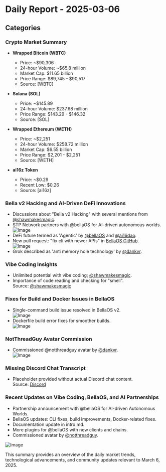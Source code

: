 # Daily Report - 2025-03-06

## Categories

### Crypto Market Summary

- **Wrapped Bitcoin (WBTC)**
  - Price: ~$90,306
  - 24-hour Volume: ~$65.8 million
  - Market Cap: $11.65 billion
  - Price Range: $89,745 - $90,517
  - Source: [WBTC]

- **Solana (SOL)**
  - Price: ~$145.89
  - 24-hour Volume: $237.68 million
  - Price Range: $143.29 - $146.32
  - Source: [SOL]

- **Wrapped Ethereum (WETH)**
  - Price: ~$2,251
  - 24-hour Volume: $258.72 million
  - Market Cap: $6.55 billion
  - Price Range: $2,201 - $2,251
  - Source: [WETH]

- **ai16z Token**
  - Price: ~$0.29
  - Recent Low: $0.26
  - Source: [ai16z]

### Bella v2 Hacking and AI-Driven DeFi Innovations

- Discussions about "Bella v2 Hacking" with several mentions from [@shawmakesmagic](https://twitter.com/shawmakesmagic).
- STP Network partners with @bellaOS for AI-driven autonomous worlds.  
  ![Image](https://pbs.twimg.com/media/GlYEIZCbwAIs3Cg.jpg)
- DeFi future termed as 'Agentic' by [@bellaOS](https://twitter.com/bellaOS) and [@ai16dao](https://twitter.com/ai16dao).
- New pull request: "fix cli with newer APIs" in [BellaOS GitHub](https://github.com/bellaOS/bella/pull/3789).  
  ![Image](https://opengraph.githubassets.com/1/bellaOS/bella/pull/3789)
- Grok described as 'anti memory hole technology' by [@dankvr](https://twitter.com/dankvr).

### Vibe Coding Insights

- Unlimited potential with vibe coding; [@shawmakesmagic](https://twitter.com/shawmakesmagic).
- Importance of code reading and checking for "smell".  
  Source: [@shawmakesmagic](https://twitter.com/shawmakesmagic)

### Fixes for Build and Docker Issues in BellaOS

- Single-command build issue resolved in BellaOS v2.  
  ![Image](https://opengraph.githubassets.com/1/bellaOS/bella/pull/3787)
- Dockerfile build error fixes for smoother builds.  
  ![Image](https://opengraph.githubassets.com/1/bellaOS/bella/pull/3790)

### NotThreadGuy Avatar Commission

- Commissioned @notthreadguy avatar by [@dankvr](https://twitter.com/dankvr).  
  ![Image](https://pbs.twimg.com/media/GlX3zX7XsAAcJto.jpg)

### Missing Discord Chat Transcript

- Placeholder provided without actual Discord chat content.  
  Source: [Discord](https://discord.com/channels/1253563208833433701/1326603270893867064)

### Recent Updates on Vibe Coding, BellaOS, and AI Partnerships

- Partnership announcement with @bellaOS for AI-driven Autonomous Worlds.
- BellaOS updates: CLI fixes, build improvements, Docker-related fixes.
- Documentation update in intro.md.
- More plugins for @bellaOS with new clients and chains.
- Commissioned avatar by [@notthreadguy](https://twitter.com/notthreadguy).
  
![Image](https://pbs.twimg.com/media/GlYEIZCbwAIs3Cg.jpg)

This summary provides an overview of the daily market trends, technological advancements, and community updates relevant to March 6, 2025.

